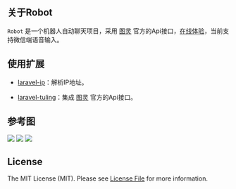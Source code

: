 ## 关于Robot

`Robot` 是一个机器人自动聊天项目，采用 [图灵](http://www.tuling123.com/) 官方的Api接口，[在线体验](https://robot.lerzen.com/)，当前支持微信端语音输入。

## 使用扩展

   - [laravel-ip](https://github.com/jormin/laravel-ip)：解析IP地址。
   
   - [laravel-tuling](https://github.com/jormin/laravel-tuling)：集成 [图灵](http://www.tuling123.com/) 官方的Api接口。

## 参考图

![](https://qiniu.blog.lerzen.com/51623d10-b24e-11e7-b065-a70dea7fd7e7.jpg)
![](https://qiniu.blog.lerzen.com/588ba910-b24e-11e7-b5d1-472594456258.jpg)
![](https://qiniu.blog.lerzen.com/5b329460-b24e-11e7-ab00-03ca91bf31c1.jpg)

## License

The MIT License (MIT). Please see [License File](LICENSE.md) for more information.
